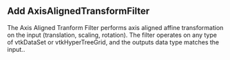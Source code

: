 ## Add AxisAlignedTransformFilter

The Axis Aligned Tranform Filter performs axis aligned affine transformation on the input (translation, scaling, rotation). The filter operates on any type of vtkDataSet or vtkHyperTreeGrid, and the outputs data type matches the input..
